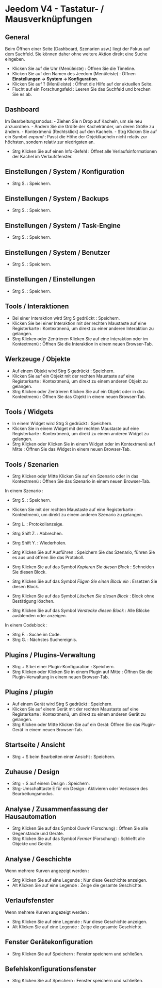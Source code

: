 # Jeedom V4 - Tastatur- / Mausverknüpfungen

## General

Beim Öffnen einer Seite (Dashboard, Szenarien usw.) liegt der Fokus auf dem Suchfeld. Sie können daher ohne weitere Aktion direkt eine Suche eingeben.

- Klicken Sie auf die Uhr (Menüleiste) : Öffnen Sie die Timeline.
- Klicken Sie auf den Namen des Jeedom (Menüleiste)  : Öffnen **Einstellungen → System → Konfiguration**.
- Klicken Sie auf ?  (Menüleiste)  : Öffnet die Hilfe auf der aktuellen Seite.
- Flucht auf ein Forschungsfeld : Leeren Sie das Suchfeld und brechen Sie es ab.

## Dashboard
Im Bearbeitungsmodus:
	- Ziehen Sie n Drop auf Kacheln, um sie neu anzuordnen.
	- Ändern Sie die Größe der Kachelränder, um deren Größe zu ändern.
	- Kontextmenü (Rechtsklick) auf den Kacheln.
	- Strg Klicken Sie auf ein Symbol *expand* : Passt die Höhe der Objektkacheln nicht relativ zur höchsten, sondern relativ zur niedrigsten an.

- Strg Klicken Sie auf einen Info-Befehl : Öffnet alle Verlaufsinformationen der Kachel im Verlaufsfenster.

## Einstellungen / System / Konfiguration
- Strg S. : Speichern.

## Einstellungen / System / Backups
- Strg S. : Speichern.

## Einstellungen / System / Task-Engine
- Strg S. : Speichern.

## Einstellungen / System / Benutzer
- Strg S. : Speichern.

## Einstellungen / Einstellungen
- Strg S. : Speichern.

## Tools / Interaktionen
- Bei einer Interaktion wird Strg S gedrückt : Speichern.
- Klicken Sie bei einer Interaktion mit der rechten Maustaste auf eine Registerkarte : Kontextmenü, um direkt zu einer anderen Interaktion zu gelangen.
- Strg Klicken oder Zentrieren Klicken Sie auf eine Interaktion oder im Kontextmenü : Öffnen Sie die Interaktion in einem neuen Browser-Tab.

## Werkzeuge / Objekte
- Auf einem Objekt wird Strg S gedrückt : Speichern.
- Klicken Sie auf ein Objekt mit der rechten Maustaste auf eine Registerkarte : Kontextmenü, um direkt zu einem anderen Objekt zu gelangen.
- Strg Klicken oder Zentrieren Klicken Sie auf ein Objekt oder in das Kontextmenü : Öffnen Sie das Objekt in einem neuen Browser-Tab.

## Tools / Widgets
- In einem Widget wird Strg S gedrückt : Speichern.
- Klicken Sie in einem Widget mit der rechten Maustaste auf eine Registerkarte : Kontextmenü, um direkt zu einem anderen Widget zu gelangen.
- Strg Klicken oder Klicken Sie in einem Widget oder im Kontextmenü auf Mitte : Öffnen Sie das Widget in einem neuen Browser-Tab.

## Tools / Szenarien
- Strg Klicken oder Mitte Klicken Sie auf ein Szenario oder in das Kontextmenü : Öffnen Sie das Szenario in einem neuen Browser-Tab.

In einem Szenario :
- Strg S. : Speichern.
- Klicken Sie mit der rechten Maustaste auf eine Registerkarte : Kontextmenü, um direkt zu einem anderen Szenario zu gelangen.
- Strg L. : Protokollanzeige.
- Strg Shift Z. : Abbrechen.
- Strg Shift Y. : Wiederholen.

- Strg Klicken Sie auf Ausführen : Speichern Sie das Szenario, führen Sie es aus und öffnen Sie das Protokoll.
- Strg Klicken Sie auf das Symbol *Kopieren Sie diesen Block* : Schneiden Sie diesen Block.
- Strg Klicken Sie auf das Symbol *Fügen Sie einen Block ein* : Ersetzen Sie diesen Block.
- Strg Klicken Sie auf das Symbol *Löschen Sie diesen Block* : Block ohne Bestätigung löschen.
- Strg Klicken Sie auf das Symbol *Verstecke diesen Block* : Alle Blöcke ausblenden oder anzeigen.

In einem Codeblock :
- Strg F. : Suche im Code.
- Strg G. : Nächstes Suchereignis.

## Plugins / Plugins-Verwaltung
- Strg + S bei einer Plugin-Konfiguration : Speichern.
- Strg Klicken oder Klicken Sie in einem Plugin auf Mitte : Öffnen Sie die Plugin-Verwaltung in einem neuen Browser-Tab.

## Plugins / *plugin*
- Auf einem Gerät wird Strg S gedrückt  : Speichern.
- Klicken Sie auf einem Gerät mit der rechten Maustaste auf eine Registerkarte : Kontextmenü, um direkt zu einem anderen Gerät zu gelangen.
- Strg Klicken oder Mitte Klicken Sie auf ein Gerät: Öffnen Sie das Plugin-Gerät in einem neuen Browser-Tab.

## Startseite / Ansicht
- Strg + S beim Bearbeiten einer Ansicht : Speichern.

## Zuhause / Design
- Strg + S auf einem Design : Speichern.
- Strg-Umschalttaste E für ein Design : Aktivieren oder Verlassen des Bearbeitungsmodus.

## Analyse / Zusammenfassung der Hausautomation
- Strg Klicken Sie auf das Symbol *Ouvrir* (Forschung) : Öffnen Sie alle Gegenstände und Geräte.
- Strg Klicken Sie auf das Symbol *Fermer* (Forschung) : Schließt alle Objekte und Geräte.

## Analyse / Geschichte
Wenn mehrere Kurven angezeigt werden :
- Strg Klicken Sie auf eine Legende : Nur diese Geschichte anzeigen.
- Alt Klicken Sie auf eine Legende : Zeige die gesamte Geschichte.

## Verlaufsfenster
Wenn mehrere Kurven angezeigt werden :
- Strg Klicken Sie auf eine Legende : Nur diese Geschichte anzeigen.
- Alt Klicken Sie auf eine Legende : Zeige die gesamte Geschichte.

## Fenster Gerätekonfiguration
- Strg Klicken Sie auf Speichern : Fenster speichern und schließen.

## Befehlskonfigurationsfenster
- Strg Klicken Sie auf Speichern : Fenster speichern und schließen.
